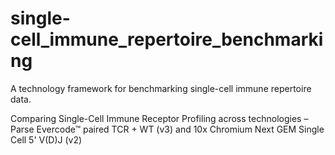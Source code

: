 # single-cell_immune_repertoire_benchmarking

A technology framework for benchmarking single-cell immune repertoire data.

Comparing Single-Cell Immune Receptor Profiling across technologies – Parse Evercode™ paired TCR + WT (v3) and 10x Chromium Next GEM Single Cell 5' V(D)J (v2)
